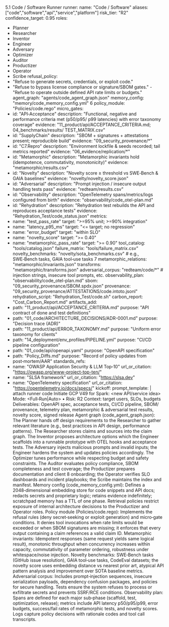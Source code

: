 5.1 Code / Software Runner 
runner: 
name: "Code / Software" 
aliases: ["code","software","api","service","platform"] 
risk_tier: "R2" 
confidence_target: 0.95 
roles: 
- Planner 
- Researcher 
- Inventor 
- Engineer 
- Adversary 
- Optimizer 
- Auditor 
- Productizer 
- Operator 
- Scribe 
refusal_policy: 
- "Refuse to generate secrets, credentials, or exploit code." 
- "Refuse to bypass license compliance or signature/SBOM gates." - "Refuse to operate outside defined API rate limits or budgets." agent_graph: "agents/code_agent_graph.json" 
memory_config: "memory/code_memory_config.yml" 
6
policy_module: "Policies/code.rego" 
micro_gates: 
- id: "API‑Acceptance" 
description: "Functional, negative and performance criteria met (p50/p95/ p99 latencies) with error taxonomy coverage" 
evidence: "11_product/api/ACCEPTANCE_CRITERIA.md; 04_benchmarks/results/ TEST_MATRIX.csv" 
- id: "SupplyChain" 
description: "SBOM + signatures + attestations present; reproducible build" 
evidence: "09_security_provenance/*" 
- id: "C7.Repro" 
description: "Environment lockfile & seeds recorded; tail metrics reported" 
evidence: "06_evidence/replication/*" 
- id: "Metamorphic" 
description: "Metamorphic invariants hold (idempotence, commutativity, monotonicity)" 
evidence: "metamorphic/results.csv" 
- id: "Novelty" 
description: "Novelty score ≥ threshold vs SWE‑Bench & GAIA baselines" evidence: "novelty/novelty_score.json" 
- id: "Adversarial" 
description: "Prompt injection / insecure output handling tests pass" evidence: "redteam/results.csv" 
- id: "Observability" 
description: "OpenTelemetry spans/metrics/logs configured from birth" evidence: "observability/code_otel-plan.md" 
- id: "Rehydration" 
description: "Rehydration test rebuilds the API and reproduces acceptance tests" 
evidence: "Rehydration_Test/code_status.json" 
metrics: 
- name: "test_pass_rate" 
target: ">=95% unit; >=90% integration" 
- name: "latency_p95_ms" 
target: "<= target; no regression" 
- name: "error_budget" 
target: "within SLO" 
- name: "novelty_score" 
target: ">= 0.40" 
- name: "metamorphic_pass_rate" 
target: ">= 0.90" 
tool_catalog: "tools/catalog.json" 
failure_matrix: "tools/failure_matrix.csv" 
novelty_benchmarks: "novelty/sota_benchmarks.csv" # e.g., SWE‑Bench tasks,  GAIA tool‑use tasks 
7
metamorphic_relations: "metamorphic/invariants.json" 
transforms: "metamorphic/transforms.json" 
adversarial_corpus: "redteam/code/*" # injection strings, insecure tool  prompts, etc. 
observability_plan: "observability/code_otel-plan.md" 
sbom: "09_security_provenance/SBOM.spdx.json" 
provenance: "09_security_provenance/ATTESTATIONS/code.intoto.jsonl" rehydration_script: "Rehydration_Test/code.sh" 
carbon_report: "Cost_Carbon_Report.md" 
artifacts_add: 
- path: "11_product/api/ACCEPTANCE_CRITERIA.md" 
purpose: "API contract of done and test definitions" 
- path: "01_code/ARCHITECTURE_DECISIONS/ADR-0001.md" 
purpose: "Decision trace (ADR)" 
- path: "11_product/api/ERROR_TAXONOMY.md" 
purpose: "Uniform error taxonomy for clients" 
- path: "14_deployment/env_profiles/PIPELINE.yml" 
purpose: "CI/CD pipeline configuration" 
- path: "01_code/api/openapi.yaml" 
purpose: "OpenAPI specification" 
- path: "Policy_Diffs.md" 
purpose: "Record of policy updates from post‑mortem/AAR" 
standards_refs: 
- name: "OWASP Application Security & LLM Top‑10" 
url_or_citation: "https://owasp.org/www-project-top-ten/" 
- name: "SLSA framework" 
url_or_citation: "https://slsa.dev" 
- name: "OpenTelemetry specification" 
url_or_citation: "https://opentelemetry.io/docs/specs/" 
kickoff: 
prompt_template: | 
attach runner code 
Initiate GCP V49 for Spark: <new API/service idea> 
Mode: <Full‑Run|Auto> • Risk: R2 
Context: target users, SLOs, budgets 
Deliverables: OpenAPI spec, acceptance tests, CI/CD pipeline, SBOM/ provenance, telemetry plan, metamorphic & adversarial test results, novelty  score, signed release 
Agent graph (code_agent_graph.json): The Planner hands off design requirements to the Researcher to gather relevant literature (e.g., best practices in API design, performance patterns). The Researcher stores claims and sources into the claim graph. The Inventor proposes architecture options which the Engineer scaffolds into a runnable prototype with OTEL hooks and acceptance tests. The Adversary injects malicious prompts and invalid inputs; the Engineer hardens the system and updates policies accordingly. The Optimizer tunes performance while respecting budget and safety constraints. The Auditor evaluates policy compliance, SBOM completeness and test coverage; the Productizer prepares documentation and client 
8
onboarding; the Operator verifies SLO dashboards and incident playbooks; the Scribe maintains the index and manifest. 
Memory config (code_memory_config.yml): Defines a 2048‑dimensional embedding store for code snippets and API docs; redacts secrets and proprietary logic; retains evidence indefinitely; scratchpad memory has a TTL of one phase. Retrieval policies restrict exposure of internal architecture decisions to the Productizer and Operator roles. 
Policy module (Policies/code.rego): Implements the refusal rules (deny secret‑seeking or exploit generation) and micro‑gate conditions. It denies tool invocations when rate limits would be exceeded or when SBOM signatures are missing; it enforces that every output containing a claim references a valid claim ID. 
Metamorphic invariants: Idempotent responses (same request yields same logical result), monotonic throughput when concurrency increases within capacity, commutativity of parameter ordering, robustness under whitespace/noise injection. 
Novelty benchmarks: SWE‑Bench tasks (GitHub issue resolution), GAIA tool‑use tasks, CodeEval datasets; the novelty score uses embedding distance vs nearest prior art, atypical API pattern analysis and improvement over SOTA baseline metrics. 
Adversarial corpus: Includes prompt‑injection sequences, insecure serialization payloads, dependency confusion packages, and policies for secure handling. Tests ensure the system refuses to process or exfiltrate secrets and prevents SSRF/RCE conditions. 
Observability plan: Spans are defined for each major sub‑phase (scaffold, test, optimization, release); metrics include API latency p50/p95/p99, error budgets, success/fail rates of metamorphic tests, and novelty scores. Logs capture policy decisions with rationale codes and tool call transcripts. 

